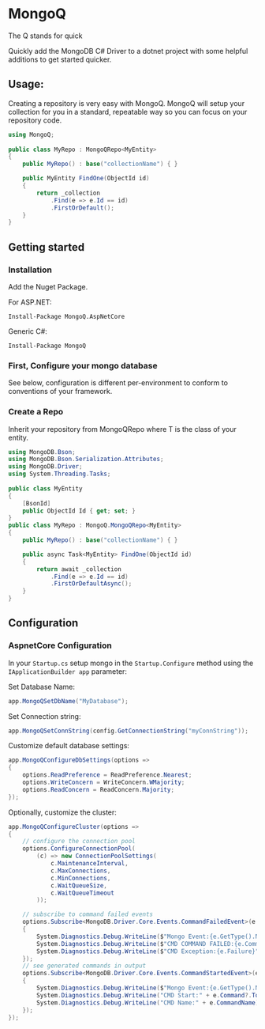 # MongoQ

The Q stands for quick

Quickly add the MongoDB C# Driver to a dotnet 
project with some helpful additions to get 
started quicker.

## Usage:

Creating a repository is very easy with MongoQ. 
MongoQ will setup your collection for you in a 
standard, repeatable way so you can focus on your 
repository code.

```csharp
using MongoQ;
    
public class MyRepo : MongoQRepo<MyEntity>
{
    public MyRepo() : base("collectionName") { }

    public MyEntity FindOne(ObjectId id)
    {
        return _collection
            .Find(e => e.Id == id)
            .FirstOrDefault();
    }
}
```

## Getting started

### Installation

Add the Nuget Package.

For ASP.NET:

`Install-Package MongoQ.AspNetCore`

Generic C#:

`Install-Package MongoQ`

### First, Configure your mongo database

See below, configuration is different per-environment to conform to conventions of your framework.

### Create a Repo

Inherit your repository from MongoQRepo<T> where T is the class of your entity.

```csharp
using MongoDB.Bson;
using MongoDB.Bson.Serialization.Attributes;
using MongoDB.Driver;
using System.Threading.Tasks;
    
public class MyEntity
{
    [BsonId]
    public ObjectId Id { get; set; }
}
public class MyRepo : MongoQ.MongoQRepo<MyEntity>
{
    public MyRepo() : base("collectionName") { }

    public async Task<MyEntity> FindOne(ObjectId id)
    {
        return await _collection
            .Find(e => e.Id == id)
            .FirstOrDefaultAsync();
    }
}
```
    
## Configuration

### AspnetCore Configuration

In your `Startup.cs` setup mongo in the `Startup.Configure` method using the `IApplicationBuilder app` parameter:

Set Database Name:

```csharp
app.MongoQSetDbName("MyDatabase");
```

Set Connection string:

```csharp
app.MongoQSetConnString(config.GetConnectionString("myConnString"));
```

Customize default database settings:

```csharp
app.MongoQConfigureDbSettings(options =>
{
    options.ReadPreference = ReadPreference.Nearest;
    options.WriteConcern = WriteConcern.WMajority;
    options.ReadConcern = ReadConcern.Majority;
});
```
    
Optionally, customize the cluster:

```csharp
app.MongoQConfigureCluster(options =>
{
    // configure the connection pool
    options.ConfigureConnectionPool(
        (c) => new ConnectionPoolSettings(
            c.MaintenanceInterval,
            c.MaxConnections,
            c.MinConnections,
            c.WaitQueueSize,
            c.WaitQueueTimeout
        ));

    // subscribe to command failed events
    options.Subscribe<MongoDB.Driver.Core.Events.CommandFailedEvent>(e =>
    {
        System.Diagnostics.Debug.WriteLine($"Mongo Event:{e.GetType().Name}");
        System.Diagnostics.Debug.WriteLine($"CMD COMMAND FAILED:{e.CommandName}");
        System.Diagnostics.Debug.WriteLine($"CMD Exception:{e.Failure}");
    });
    // see generated commands in output
    options.Subscribe<MongoDB.Driver.Core.Events.CommandStartedEvent>(e =>
    {
        System.Diagnostics.Debug.WriteLine($"Mongo Event:{e.GetType().Name}");
        System.Diagnostics.Debug.WriteLine("CMD Start:" + e.Command?.ToJson());
        System.Diagnostics.Debug.WriteLine("CMD Name:" + e.CommandName);
    });
});
```
